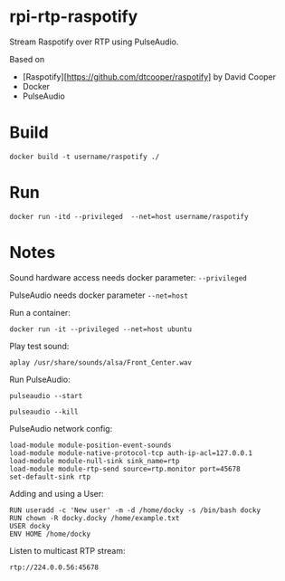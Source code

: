 # rpi-rtp-raspotify
Stream Raspotify over RTP using PulseAudio.

Based on 
- [Raspotify][https://github.com/dtcooper/raspotify] by David Cooper
- Docker
- PulseAudio

# Build
`docker build -t username/raspotify ./`

# Run
`docker run -itd --privileged  --net=host username/raspotify`

# Notes
Sound hardware access needs docker parameter:
`--privileged`

PulseAudio needs docker parameter
`--net=host`

Run a container:

 `docker run -it --privileged --net=host ubuntu`

Play test sound:

`aplay /usr/share/sounds/alsa/Front_Center.wav`

Run PulseAudio:

`pulseaudio --start`

`pulseaudio --kill`

PulseAudio network config:
```
load-module module-position-event-sounds
load-module module-native-protocol-tcp auth-ip-acl=127.0.0.1
load-module module-null-sink sink_name=rtp
load-module module-rtp-send source=rtp.monitor port=45678
set-default-sink rtp
```

Adding and using a User:
```
RUN useradd -c 'New user' -m -d /home/docky -s /bin/bash docky
RUN chown -R docky.docky /home/example.txt
USER docky
ENV HOME /home/docky
```

Listen to multicast RTP stream:

`rtp://224.0.0.56:45678`